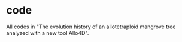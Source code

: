 # code
All codes in "The evolution history of an allotetraploid mangrove tree analyzed with a new tool Allo4D".
